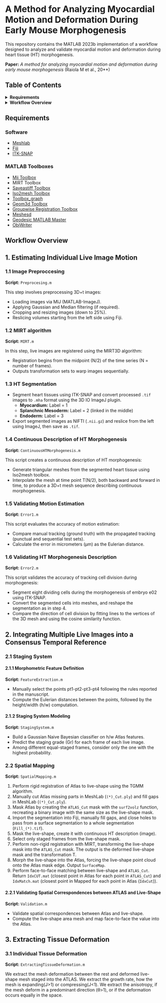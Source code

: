 # A Method for Analyzing Myocardial Motion and Deformation During Early Mouse Morphogenesis

This repository contains the MATLAB 2023b implementation of a workflow designed to analyze and validate myocardial motion and deformation during heart tissue (HT) morphogenesis.

**Paper:** *A method for analyzing myocardial motion and deformation during early mouse morphogenesis* (Raiola M et al., 20**)

## Table of Contents

<details>
  <summary><strong>Requirements</strong></summary>
  <ul>
    <li><a href="#software">Software</a></li>
    <li><a href="#matlab-toolboxes">MATLAB Toolboxes</a></li>
  </ul>
</details>

<details>
  <summary><strong>Workflow Overview</strong></summary>
  <ul>
    <li><a href="#1-estimating-individual-live-image-motion">1. Estimating Individual Live Image Motion</a>
      <ul>
        <li><a href="#11-image-preprocessing">1.1 Image Preprocessing</a></li>
        <li><a href="#12-mirt-algorithm">1.2 MIRT Algorithm</a></li>
        <li><a href="#13-ht-segmentation">1.3 HT Segmentation</a></li>
        <li><a href="#14-continuous-description-of-ht-morphogenesis">1.4 Continuous Description of HT Morphogenesis</a></li>
        <li><a href="#15-validating-motion-estimation">1.5 Validating Motion Estimation</a></li>
        <li><a href="#16-validating-ht-morphogenesis-description">1.6 Validating HT Morphogenesis Description</a></li>
      </ul>
    </li>
    <li><a href="#2-integrating-multiple-live-images-into-a-consensus-temporal-reference">2. Integrating Multiple Live Images into a Consensus Temporal Reference</a>
      <ul>
        <li><a href="#21-staging-system">2.1 Staging System</a>
          <ul>
            <li><a href="#211-morphometric-feature-definition">2.1.1 Morphometric Feature Definition</a></li>
            <li><a href="#212-staging-system-modeling">2.1.2 Staging System Modeling</a></li>
          </ul>
        </li>
        <li><a href="#22-spatial-mapping">2.2 Spatial Mapping</a>
          <ul>
            <li><a href="#221-rigid-registration-and-masking">2.2.1 Rigid Registration and Masking</a></li>
            <li><a href="#222-validating-spatial-correspondences-between-atlas-and-live-shape">2.2.2 Validating Spatial Correspondences between ATLAS and Live-Shape</a></li>
          </ul>
        </li>
      </ul>
    </li>
  </ul>
</details>


## Requirements

### Software
- [Meshlab](https://www.meshlab.net/)
- [Fiji](https://imagej.net/software/fiji/downloads)
- [ITK-SNAP](http://www.itksnap.org/pmwiki/pmwiki.php)

### MATLAB Toolboxes
- [Mij Toolbox](https://es.mathworks.com/matlabcentral/fileexchange/47545-mij-running-imagej-and-fiji-within-matlab)
- MIRT Toolbox
- [Saveastiff Toolbox](https://es.mathworks.com/matlabcentral/fileexchange/35684-multipage-tiff-stack)
- [Iso2mesh Toolbox](https://iso2mesh.sourceforge.net/cgi-bin/index.cgi)
- [Toolbox\_graph](https://github.com/gpeyre/matlab-toolboxes/tree/master/toolbox_graph)
- [Geom3d Toolbox](https://es.mathworks.com/matlabcentral/fileexchange/24484-geom3d)
- [Groupwise Registration Toolbox](https://es.mathworks.com/matlabcentral/fileexchange/63693-robust-group-wise-registration-of-point-sets-using-multi-resolution-t-mixture-model)
- [Meshesd](https://github.com/mattools/matGeom)
- [Geodesic MATLAB Master](https://es.mathworks.com/matlabcentral/fileexchange/18168-exact-geodesic-for-triangular-meshes)
- [ObjWriter](https://github.com/JBKacerovsky/objWriter?tab=readme-ov-file)

## Workflow Overview
## 1. Estimating Individual Live Image Motion
### 1.1 Image Preproccesing
**Script:** `Preprocesing.m`

This step involves preprocessing 3D+t images:
- Loading images via MIJ (MATLAB-ImageJ).
- Applying Gaussian and Median filtering (if required).
- Cropping and resizing images (down to 25%).
- Reslicing volumes starting from the left side using Fiji.

### 1.2 MIRT algorithm
**Script:** `MIRT.m`

In this step, live images are registered using the MIRT3D algorithm:
- Registration begins from the midpoint (N/2) of the time series (N = number of frames).
- Outputs transformation sets to warp images sequentially.

### 1.3 HT Segmentation
- Segment heart tissues using ITK-SNAP and convert processed `.tif` images to `.mha` format using the 3D IO ImageJ plugin.
  - **Myocardium:** Label = 1
  - **Splanchnic Mesoderm:** Label = 2 (linked in the middle)
  - **Endoderm:** Label = 3
- Export segmented images as NIFTI (`.nii.gz`) and reslice from the left using ImageJ, then save as `.tif`.

### 1.4 Continuous Description of HT Morphogenesis
**Script:** `ContinuousHTMorphogenesis.m`

This script creates a continuous description of HT morphogenesis:
- Generate triangular meshes from the segmented heart tissue using Iso2mesh toolbox.
- Interpolate the mesh at time point T(N/2), both backward and forward in time, to produce a 3D+t mesh sequence describing continuous morphogenesis.

### 1.5 Validating Motion Estimation
**Script:** `Error1.m`

This script evaluates the accuracy of motion estimation:
- Compare manual tracking (ground truth) with the propagated tracking (punctual and sequential test sets).
- Calculate the error in micrometers (µm) as the Eulerian distance.

### 1.6 Validating HT Morphogenesis Description
**Script:** `Error2.m`

This script validates the accuracy of tracking cell division during morphogenesis:
- Segment eight dividing cells during the morphogenesis of embryo e02 using ITK-SNAP.
- Convert the segmented cells into meshes, and reshape the segmentation as in step 4.
- Compare the direction of cell division by fitting lines to the vertices of the 3D mesh and using the cosine similarity function.

## 2. Integrating Multiple Live Images into a Consensus Temporal Reference

### 2.1 Staging System
#### 2.1.1 Morphometric Feature Definition
**Script:** `FeatureExtraction.m`

- Manually select the points pt1-pt2-pt3-pt4 following the rules reported in the manuscript.
- Compute the Eulerian distances between the points, followed by the height/width (h/w) computation.

#### 2.1.2 Staging System Modeling
**Script:** `StagingSystem.m`

- Build a Gaussian Naive Bayesian classifier on h/w Atlas features.
- Predict the staging grade (Gr) for each frame of each live image.
- Among different equal-staged frames, consider only the one with the highest probability.

### 2.2 Spatial Mapping
**Script:** `SpatialMapping.m`

1. Perform rigid registration of Atlas to live-shape using the TGMM algorithm.
2. Manually cut Atlas missing parts in MeshLab (`(*)_Cut.ply`) and fill gaps in MeshLab (`(*)_Cut.ply`).
3. Mask Atlas by creating the `ATLAS_Cut` mask with the `surf2volz` function, recreating a binary image with the same size as the live-shape mask.
4. Import the segmentation into Fiji, manually fill gaps, and close holes to pass from a surface segmentation to a whole segmentation (`Fill_(*).tif`).
5. Mask the live-shape, create it with continuous HT description (image).
6. Select only staged frames from the live-shape mask.
7. Perform non-rigid registration with MIRT, transforming the live-shape mask into the `ATLAS_Cut` mask. The output is the deformed live-shape mask and the transformation T.
8. Morph the live-shape into the Atlas, forcing the live-shape point cloud onto the Atlas mask edge. Output `SurfaceMap`.
9. Perform face-to-face matching between live-shape and `ATLAS_Cut`. Return `IdxCUT.mat` (closest point in Atlas for each point in `ATLAS_Cut`) and `IdxMatch.mat` (closest point in Mapped for each point in Atlas (`IdxCut`)).

#### 2.2.1 Validating Spatial Correspondences between ATLAS and Live-Shape
**Script:** `Validation.m`

- Validate spatial correspondences between Atlas and live-shape.
- Compute the live-shape area mesh and map face-to-face the value into the Atlas.

## 3. Extracting Tissue Deformation 
### 3.1 Individual Tissue Deformation
**Script:** `ExtractingTissueDeformation.m`

We extract the mesh deformation between the rest and deformed live-shape mesh staged into the ATLAS. We extract the growth rate, how the mesh is expanding(J>1) or compressing(J<1). We extract the anisotropy, if the mesh deform in a predominant direction (θ>1), or if the deformation occurs equally in the space. 
